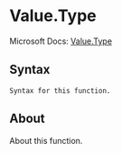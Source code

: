 ---
---

# Value.Type

Microsoft Docs: [Value.Type](https://docs.microsoft.com/en-us/powerquery-m/value-type)

## Syntax

```
Syntax for this function.
```

## About

About this function.

